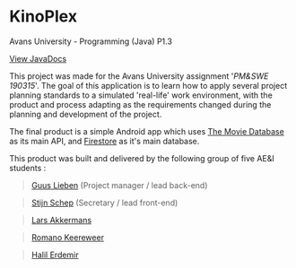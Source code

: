 # KinoPlex
Avans University - Programming (Java) P1.3

[View JavaDocs](http://avans.studyhost.nl/JavaDoc%20Kinoplex/index.html)

This project was made for the Avans University assignment '_PM&SWE 190315_'. The goal of this application is to learn how to apply several project planning standards to a simulated 'real-life' work environment, with the product and process adapting as the requirements changed during the planning and development of the project. 

The final product is a simple Android app which uses [The Movie Database](https://developers.themoviedb.org/3/getting-started/introduction) as its main API, and [Firestore](https://firebase.google.com/) as it's main database.

This product was built and delivered by the following group of five AE&I students : 

> [Guus Lieben](https://github.com/guuslieben/) (Project manager / lead back-end)

> [Stijn Schep](https://github.com/StijnSchep) (Secretary / lead front-end)

> [Lars Akkermans](https://github.com/akkermans99)

> [Romano Keereweer](https://github.com/romanokeereweer)

> [Halil Erdemir](https://github.com/HIErdemir)
